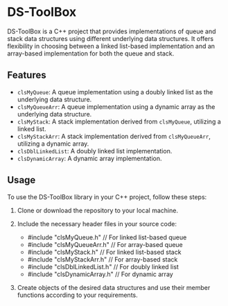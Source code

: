 # DS-ToolBox

DS-ToolBox is a C++ project that provides implementations of queue and stack data structures using different underlying data structures. It offers flexibility in choosing between a linked list-based implementation and an array-based implementation for both the queue and stack.

## Features

- `clsMyQueue`: A queue implementation using a doubly linked list as the underlying data structure.
- `clsMyQueueArr`: A queue implementation using a dynamic array as the underlying data structure.
- `clsMyStack`: A stack implementation derived from `clsMyQueue`, utilizing a linked list.
- `clsMyStackArr`: A stack implementation derived from `clsMyQueueArr`, utilizing a dynamic array.
- `clsDblLinkedList`: A doubly linked list implementation.
- `clsDynamicArray`: A dynamic array implementation.

## Usage

To use the DS-ToolBox library in your C++ project, follow these steps:

1. Clone or download the repository to your local machine.

2. Include the necessary header files in your source code:

   - #include "clsMyQueue.h"         // For linked list-based queue
   - #include "clsMyQueueArr.h"      // For array-based queue
   - #include "clsMyStack.h"         // For linked list-based stack
   - #include "clsMyStackArr.h"      // For array-based stack
   - #include "clsDblLinkedList.h"   // For doubly linked list
   - #include "clsDynamicArray.h"    // For dynamic array

3. Create objects of the desired data structures and use their member functions according to your requirements.
